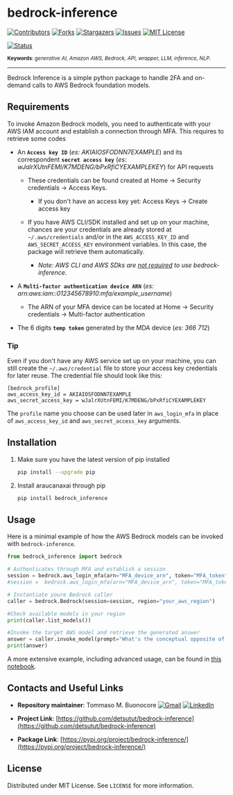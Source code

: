# bedrock-inference

[![Contributors][contributors-shield]][contributors-url]
[![Forks][forks-shield]][forks-url]
[![Stargazers][stars-shield]][stars-url]
[![Issues][issues-shield]][issues-url]
[![MIT License][license-shield]][license-url]


[![Status][status-shield]][status-url] 


<sub> **Keywords**: *generative AI, Amazon AWS, Bedrock, API, wrapper, LLM, inference, NLP*. </sub>

------------------------------

Bedrock Inference is a simple python package to handle 2FA and on-demand calls to AWS Bedrock foundation models.

<!-- REQUIREMENTS -->
## Requirements

To invoke Amazon Bedrock models, you need to authenticate with your AWS IAM account and establish a connection through MFA.
This requires to retrieve some codes 

- An **`Access key ID`** (*es: AKIAIOSFODNN7EXAMPLE*) and its correspondent **`secret access key`** (*es: wJalrXUtnFEMI/K7MDENG/bPxRfiCYEXAMPLEKEY*) for API requests
    - These credentials can be found created at Home -> Security credentials -> Access Keys.
        - If you don't have an access key yet: Access Keys -> Create access key
          
    - If you have AWS CLI/SDK installed and set up on your machine, chances are your credentials are already stored at `~/.aws/credentials` and/or in the `AWS_ACCESS_KEY_ID` and `AWS_SECRET_ACCESS_KEY` environment variables. In this case, the package will retrieve them automatically.
        - *Note: AWS CLI and AWS SDks are <ins>not required</ins>  to use bedrock-inference.*

- A **`Multi-factor authentication device ARN`** (*es: arn:aws:iam::012345678910:mfa/example_username*)
    - The ARN of your MFA device can be located at Home -> Security credentials -> Multi-factor authentication
      
- The 6 digits **`temp token`** generated by the MDA device (*es: 366 712*)

### Tip

Even if you don't have any AWS service set up on your machine, you can still create the `~/.aws/credential` file to store your access key credentials for later reuse.
The credential file should look like this:

```
[bedrock_profile]
aws_access_key_id = AKIAIOSFODNN7EXAMPLE
aws_secret_access_key = wJalrXUtnFEMI/K7MDENG/bPxRfiCYEXAMPLEKEY
```

The `profile` name you choose can be used later in `aws_login_mfa` in place of `aws_access_key_id` and `aws_secret_access_key` arguments.

<!-- INSTALLATION -->
## Installation

1. Make sure you have the latest version of pip installed
   ```sh
   pip install --upgrade pip
    ```
2. Install araucanaxai through pip
    ```sh
    pip install bedrock_inference
    ```

<!-- USAGE EXAMPLES -->
## Usage

Here is a minimal example of how the AWS Bedrock models can be invoked with `bedrock-inference`.

```python
from bedrock_inference import bedrock

# Authenticates through MFA and establish a session
session = bedrock.aws_login_mfa(arn="MFA_device_arn", token="MFA_token", aws_access_key_id="your_ID", aws_secret_access_key="your_key")
#session =  bedrock.aws_login_mfa(arn="MFA_device_arn", token="MFA_token") #use this if you already have AWS credentials set up for API requests on your machine

# Instantiate youre Bedrock caller
caller = bedrock.Bedrock(session=session, region="your_aws_region")

#Check available models in your region
print(caller.list_models())

#Invoke the target AWS model and retrieve the generated answer
answer = caller.invoke_model(prompt="What's the conceptual opposite of 'Hello World'?", model_id="target_aws_model_id")
print(answer)
```

A more extensive example, including advanced usage, can be found in [this notebook](bedrock_inference_example.ipynb).

<!-- CONTACTS AND USEFUL LINKS -->
## Contacts and Useful Links

*   **Repository maintainer**: Tommaso M. Buonocore  [![Gmail][gmail-shield]][gmail-url] [![LinkedIn][linkedin-shield]][linkedin-url]  

*   **Project Link**: [https://github.com/detsutut/bedrock-inference](https://github.com/detsutut/bedrock-inference)

*   **Package Link**: [https://pypi.org/project/bedrock-inference/](https://pypi.org/project/bedrock-inference/)

<!-- LICENSE -->
## License

Distributed under MIT License. See `LICENSE` for more information.


<!-- MARKDOWN LINKS -->
[contributors-shield]: https://img.shields.io/github/contributors/detsutut/bedrock-inference.svg?style=for-the-badge
[contributors-url]: https://github.com/detsutut/bedrock-inference/graphs/contributors
[status-shield]: https://img.shields.io/badge/Status-pre--release-blue
[status-url]: https://github.com/detsutut/bedrock-inference/releases
[forks-shield]: https://img.shields.io/github/forks/detsutut/bedrock-inference.svg?style=for-the-badge
[forks-url]: https://github.com/detsutut/bedrock-inferenc/network/members
[stars-shield]: https://img.shields.io/github/stars/detsutut/bedrock-inference.svg?style=for-the-badge
[stars-url]: https://github.com/detsutut/bedrock-inferenc/stargazers
[issues-shield]: https://img.shields.io/github/issues/detsutut/bedrock-inference.svg?style=for-the-badge
[issues-url]: https://github.com/detsutut/bedrock-inference/issues
[license-shield]: https://img.shields.io/github/license/detsutut/bedrock-inference.svg?style=for-the-badge
[license-url]: https://github.com/detsutut/bedrock-inferenc/blob/master/araucanaxai/LICENSE
[linkedin-shield]: 	https://img.shields.io/badge/LinkedIn-0077B5?style=for-the-badge&logo=linkedin&logoColor=white
[linkedin-url]: https://linkedin.com/in/tbuonocore
[gmail-shield]: https://img.shields.io/badge/Gmail-D14836?style=for-the-badge&logo=gmail&logoColor=white
[gmail-url]: mailto:buonocore.tms@gmail.com
